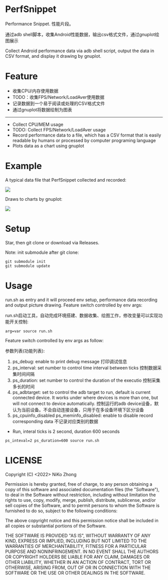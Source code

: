 # PerfSnippet

Performance Snippet. 性能片段。

通过adb shell脚本，收集Android性能数据，输出csv格式文件，通过gnuplot绘图展示

Collect Android performance data via adb shell script, output the data in CSV format, and display it drawing by gnuplot.

# Feature

- 收集CPU/内存使用数据
- TODO：收集FPS/Network/LoadAver使用数据
- 记录数据到一个易于阅读或处理的CSV格式文件
- 通过gnuplot将数据绘制为图表

- - -

- Collect CPU/MEM usage
- TODO: Collect FPS/Network/LoadAver usage
- Record performance data to a file, which has a CSV format that is easily readable by humans or processed by computer programing language
- Plots data as a chart using gnuplot

# Example

A typical data file that PerfSnippet collected and recorded:

![](https://cdn.jsdelivr.net/gh/NasdaqGodzilla/PeacePicture/img/PerfSnippet_README_data.png)

Draws to charts by gnuplot:

![](https://cdn.jsdelivr.net/gh/NasdaqGodzilla/PeacePicture/img/output_perfsnippet_20230320_160624.data@20230320_081636.svg)

# Setup

Star, then git clone or download via Releases.

Note: init submodule after git clone:

```
git submodule init
git submodule update
```

# Usage

run.sh as entry and it will proceed env setup, performance data recording and output picture drawing. Feature switch controlled by env args:

run.sh启动工具，自动完成环境搭建、数据收集、绘图工作，修改变量可以实现功能开关控制:

```
arg=var source run.sh
```

Feature switch controlled by env args as follow:

参数列表(功能列表):

1. ps_debug: enable to print debug message 打印调试信息
2. ps_interval: set number to control time interval between ticks 控制数据采集时间间隔
3. ps_duration: set number to control the duration of the executio 控制采集多长的时间
4. ps_adbtarget: set to control the adb target to run, default is current connected device. It works under where devices is more than one, but will not connect to device automatically. 控制运行的adb device设备，默认为当前设备。不会自动连接设备，只用于在多设备环境下区分设备
5. ps_cpuinfo_disabled ps_meminfo_disabled: enable to disable record corresponding data 不记录对应类别的数据

- Run, interal ticks is 2 second, duration 600 seconds

```
ps_inteval=2 ps_duration=600 source run.sh
```

# LICENSE

Copyright (C) <2022> NiKo Zhong

Permission is hereby granted, free of charge, to any person obtaining a copy of this software and associated documentation files (the "Software"), to deal in the Software without restriction, including without limitation the rights to use, copy, modify, merge, publish, distribute, sublicense, and/or sell copies of the Software, and to permit persons to whom the Software is furnished to do so, subject to the following conditions:

The above copyright notice and this permission notice shall be included in all copies or substantial portions of the Software.

THE SOFTWARE IS PROVIDED "AS IS", WITHOUT WARRANTY OF ANY KIND, EXPRESS OR IMPLIED, INCLUDING BUT NOT LIMITED TO THE WARRANTIES OF MERCHANTABILITY, FITNESS FOR A PARTICULAR PURPOSE AND NONINFRINGEMENT. IN NO EVENT SHALL THE AUTHORS OR COPYRIGHT HOLDERS BE LIABLE FOR ANY CLAIM, DAMAGES OR OTHER LIABILITY, WHETHER IN AN ACTION OF CONTRACT, TORT OR OTHERWISE, ARISING FROM, OUT OF OR IN CONNECTION WITH THE SOFTWARE OR THE USE OR OTHER DEALINGS IN THE SOFTWARE.

